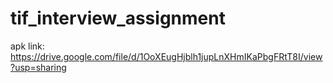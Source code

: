 # tif_interview_assignment

apk link: https://drive.google.com/file/d/1OoXEugHjblh1jupLnXHmIKaPbgFRtT8I/view?usp=sharing
